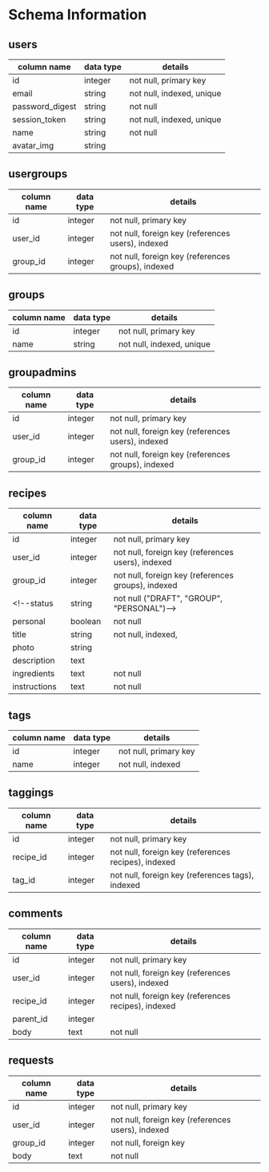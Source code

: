 # Schema Information

## users

column name     | data type | details
----------------|-----------|------------------------
id              | integer   | not null, primary key
email           | string    | not null, indexed, unique
password_digest | string    | not null
session_token   | string    | not null, indexed, unique
name            | string    | not null
avatar_img      | string    |

## usergroups

column name     | data type | details
----------------|-----------|------------------------
id              | integer   | not null, primary key
user_id         | integer   | not null, foreign key (references users), indexed
group_id        | integer   | not null, foreign key (references groups), indexed

## groups

column name     | data type | details
----------------|-----------|------------------------
id              | integer   | not null, primary key
name            | string    | not null, indexed, unique

## groupadmins

column name     | data type | details
----------------|-----------|------------------------
id              | integer   | not null, primary key
user_id         | integer   | not null, foreign key (references users), indexed
group_id        | integer   | not null, foreign key (references groups), indexed

## recipes

column name     | data type | details
----------------|-----------|------------------------
id              | integer   | not null, primary key
user_id         | integer   | not null, foreign key (references users), indexed
group_id        | integer   | not null, foreign key (references groups), indexed
<!--status          | string    |  not null ("DRAFT", "GROUP", "PERSONAL")-->
personal        | boolean   | not null
title           | string    | not null, indexed,
photo           | string    |
description     | text      |
ingredients     | text      | not null
instructions    | text      | not null

## tags

column name     | data type | details
----------------|-----------|------------------------
id              | integer   | not null, primary key
name            | integer   | not null, indexed

## taggings

column name     | data type | details
----------------|-----------|------------------------
id              | integer   | not null, primary key
recipe_id       | integer   | not null, foreign key (references recipes), indexed
tag_id          | integer   | not null, foreign key (references tags), indexed

## comments

column name     | data type | details
----------------|-----------|------------------------
id              | integer   | not null, primary key
user_id         | integer   | not null, foreign key (references users), indexed
recipe_id       | integer   | not null, foreign key (references recipes), indexed
parent_id       | integer   |
body            | text      | not null

## requests

column name     | data type | details
----------------|-----------|------------------------
id              | integer   | not null, primary key
user_id         | integer   | not null, foreign key (references users), indexed
group_id        | integer   | not null, foreign key
body            | text      | not null
